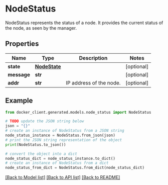 # NodeStatus

NodeStatus represents the status of a node.  It provides the current status of the node, as seen by the manager. 

## Properties

Name | Type | Description | Notes
------------ | ------------- | ------------- | -------------
**state** | [**NodeState**](NodeState.md) |  | [optional] 
**message** | **str** |  | [optional] 
**addr** | **str** | IP address of the node. | [optional] 

## Example

```python
from docker_client.generated.models.node_status import NodeStatus

# TODO update the JSON string below
json = "{}"
# create an instance of NodeStatus from a JSON string
node_status_instance = NodeStatus.from_json(json)
# print the JSON string representation of the object
print(NodeStatus.to_json())

# convert the object into a dict
node_status_dict = node_status_instance.to_dict()
# create an instance of NodeStatus from a dict
node_status_from_dict = NodeStatus.from_dict(node_status_dict)
```
[[Back to Model list]](../README.md#documentation-for-models) [[Back to API list]](../README.md#documentation-for-api-endpoints) [[Back to README]](../README.md)


